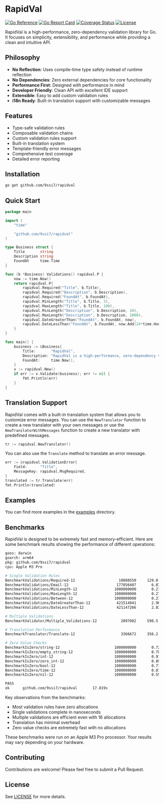 # RapidVal

[![Go Reference](https://pkg.go.dev/badge/github.com/9ssi7/rapidval.svg)](https://pkg.go.dev/github.com/9ssi7/rapidval)
[![Go Report Card](https://goreportcard.com/badge/github.com/9ssi7/rapidval)](https://goreportcard.com/report/github.com/9ssi7/rapidval)
[![Coverage Status](https://coveralls.io/repos/github/9ssi7/rapidval/badge.svg?branch=main)](https://coveralls.io/github/9ssi7/rapidval?branch=main)
[![License](https://img.shields.io/badge/License-Apache%202.0-blue.svg)](https://opensource.org/licenses/Apache-2.0)

RapidVal is a high-performance, zero-dependency validation library for Go. It focuses on simplicity, extensibility, and performance while providing a clean and intuitive API.

## Philosophy

- **No Reflection**: Uses compile-time type safety instead of runtime reflection
- **No Dependencies**: Zero external dependencies for core functionality
- **Performance First**: Designed with performance in mind
- **Developer Friendly**: Clean API with excellent IDE support
- **Extensible**: Easy to add custom validation rules
- **i18n Ready**: Built-in translation support with customizable messages

## Features

- Type-safe validation rules
- Composable validation chains
- Custom validation rules support
- Built-in translation system
- Template-friendly error messages
- Comprehensive test coverage
- Detailed error reporting

## Installation

```bash
go get github.com/9ssi7/rapidval
```

## Quick Start

```go
package main

import (
	"time"

	"github.com/9ssi7/rapidval"
)

type Business struct {
	Title       string
	Description string
	FoundAt     time.Time
}

func (b *Business) Validations() rapidval.P {
	now := time.Now()
	return rapidval.P{
		rapidval.Required("Title", b.Title),
		rapidval.Required("Description", b.Description),
		rapidval.Required("FoundAt", b.FoundAt),
		rapidval.MinLength("Title", b.Title, 3),
		rapidval.MaxLength("Title", b.Title, 100),
		rapidval.MinLength("Description", b.Description, 10),
		rapidval.MaxLength("Description", b.Description, 1000),
		rapidval.DateGreaterThan("FoundAt", b.FoundAt, now),
		rapidval.DateLessThan("FoundAt", b.FoundAt, now.Add(24*time.Hour)),
	}
}

func main() {
	business := &Business{
		Title:       "RapidVal",
		Description: "RapidVal is a high-performance, zero-dependency validation library for Go.",
		FoundAt:     time.Now(),
	}
	v := rapidval.New()
	if err := v.Validate(business); err != nil {
		fmt.Println(err)
	}
}
```

## Translation Support

RapidVal comes with a built-in translation system that allows you to customize error messages. You can use the `NewTranslator` function to create a new translator with your own messages or use the `NewTranslatorWithMessages` function to create a new translator with predefined messages.

```go
tr := rapidval.NewTranslator()
```

You can also use the `Translate` method to translate an error message.

```go
err := &rapidval.ValidationError{
	Field:      "Title",
	MessageKey: rapidval.MsgRequired,
}
translated := tr.Translate(err)
fmt.Println(translated)
```

## Examples

You can find more examples in the [examples](examples) directory.

## Benchmarks

RapidVal is designed to be extremely fast and memory-efficient. Here are some benchmark results showing the performance of different operations:

```bash
goos: darwin
goarch: arm64
pkg: github.com/9ssi7/rapidval
cpu: Apple M3 Pro

# Single Validation Rules
BenchmarkValidations/Required-12                    10880550     129.0 ns/op    416 B/op    4 allocs/op
BenchmarkValidations/Email-12                      177856407       6.877 ns/op     0 B/op    0 allocs/op
BenchmarkValidations/MinLength-12                 1000000000       0.2787 ns/op    0 B/op    0 allocs/op
BenchmarkValidations/MaxLength-12                 1000000000       0.2796 ns/op    0 B/op    0 allocs/op
BenchmarkValidations/Between-12                   1000000000       0.2796 ns/op    0 B/op    0 allocs/op
BenchmarkValidations/DateGreaterThan-12            421514941       2.965 ns/op     0 B/op    0 allocs/op
BenchmarkValidations/DateLessThan-12               421147266       2.836 ns/op     0 B/op    0 allocs/op

# Multiple Validations
BenchmarkValidator/Multiple_Validations-12           2097082     590.5 ns/op   1447 B/op   16 allocs/op

# Translation Performance
BenchmarkTranslator/Translate-12                     3366672     356.2 ns/op    272 B/op    8 allocs/op

# Zero Value Checks
BenchmarkIsZero/string-12                         1000000000       0.7256 ns/op    0 B/op    0 allocs/op
BenchmarkIsZero/empty_string-12                   1000000000       0.7075 ns/op    0 B/op    0 allocs/op
BenchmarkIsZero/int-12                            1000000000       0.9177 ns/op    0 B/op    0 allocs/op
BenchmarkIsZero/zero_int-12                       1000000000       0.8901 ns/op    0 B/op    0 allocs/op
BenchmarkIsZero/bool-12                           1000000000       0.7769 ns/op    0 B/op    0 allocs/op
BenchmarkIsZero/time-12                           1000000000       0.8737 ns/op    0 B/op    0 allocs/op
BenchmarkIsZero/nil-12                            1000000000       0.5586 ns/op    0 B/op    0 allocs/op

PASS
ok      github.com/9ssi7/rapidval       17.819s
```

Key observations from the benchmarks:
- Most validation rules have zero allocations
- Single validations complete in nanoseconds
- Multiple validations are efficient even with 16 allocations
- Translation has minimal overhead
- Zero value checks are extremely fast with no allocations

These benchmarks were run on an Apple M3 Pro processor. Your results may vary depending on your hardware.

## Contributing

Contributions are welcome! Please feel free to submit a Pull Request.

## License

See [LICENSE](LICENSE) for more details.
